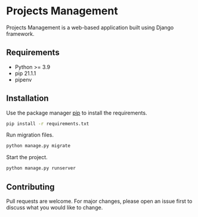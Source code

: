 # Projects Management

Projects Management is a web-based application built using Django framework.

## Requirements

- Python >= 3.9
- pip 21.1.1
- pipenv

## Installation

Use the package manager [pip](https://pip.pypa.io/en/stable/) to install the requirements.

```bash
pip install -r requirements.txt
```

Run migration files.
```bash
python manage.py migrate
```

Start the project.
```bash
python manage.py runserver
```

## Contributing
Pull requests are welcome. For major changes, please open an issue first to discuss what you would like to change.
